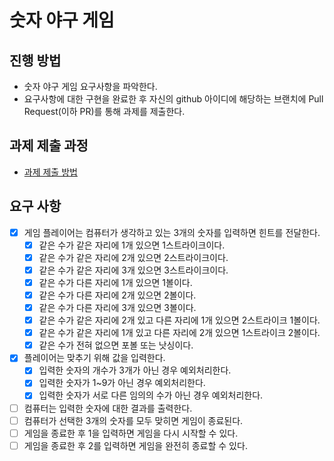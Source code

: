 # 숫자 야구 게임
## 진행 방법
* 숫자 야구 게임 요구사항을 파악한다.
* 요구사항에 대한 구현을 완료한 후 자신의 github 아이디에 해당하는 브랜치에 Pull Request(이하 PR)를 통해 과제를 제출한다.

## 과제 제출 과정
* [과제 제출 방법](https://github.com/next-step/nextstep-docs/tree/master/precourse)

## 요구 사항
- [X] 게임 플레이어는 컴퓨터가 생각하고 있는 3개의 숫자를 입력하면 힌트를 전달한다.
    - [X] 같은 수가 같은 자리에 1개 있으면 1스트라이크이다.
    - [X] 같은 수가 같은 자리에 2개 있으면 2스트라이크이다.
    - [X] 같은 수가 같은 자리에 3개 있으면 3스트라이크이다.
    - [X] 같은 수가 다른 자리에 1개 있으면 1볼이다.
    - [X] 같은 수가 다른 자리에 2개 있으면 2볼이다.
    - [X] 같은 수가 다른 자리에 3개 있으면 3볼이다.
    - [X] 같은 수가 같은 자리에 2개 있고 다른 자리에 1개 있으면 2스트라이크 1볼이다.
    - [X] 같은 수가 같은 자리에 1개 있고 다른 자리에 2개 있으면 1스트라이크 2볼이다.
    - [X] 같은 수가 전혀 없으면 포볼 또는 낫싱이다.
- [X] 플레이어는 맞추기 위해 값을 입력한다.
    - [X] 입력한 숫자의 개수가 3개가 아닌 경우 예외처리한다.
    - [X] 입력한 숫자가 1~9가 아닌 경우 예외처리한다.
    - [X] 입력한 숫자가 서로 다른 임의의 수가 아닌 경우 예외처리한다.
- [ ] 컴퓨터는 입력한 숫자에 대한 결과를 출력한다.
- [ ] 컴퓨터가 선택한 3개의 숫자를 모두 맞히면 게임이 종료된다.
- [ ] 게임을 종료한 후 1을 입력하면 게임을 다시 시작할 수 있다.
- [ ] 게임을 종료한 후 2를 입력하면 게임을 완전히 종료할 수 있다.
